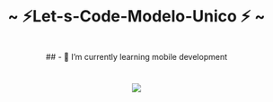 <h1 align="center">~ ⚡Let-s-Code-Modelo-Unico ⚡ ~</h1>
<br>
<div align="center"> 
 ## - 🌱 I’m currently learning mobile development 
<br>
<h1>
<div align="center"> 
<img  src="https://media3.giphy.com/media/qgQUggAC3Pfv687qPC/giphy.gif?cid=790b7611c8d5426faf17c23caf66c1dfc23ca505dcbfdd61&rid=giphy.gif&ct=g" align="center"/>
</h1>
